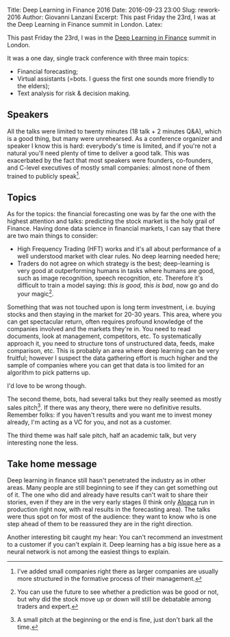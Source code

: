 Title: Deep Learning in Finance 2016 
Date: 2016-09-23 23:00 
Slug: rework-2016
Author: Giovanni Lanzani 
Excerpt: This past Friday the 23rd, I was at the Deep Learning in Finance summit in London.
Latex:


This past Friday the 23rd, I was in the [Deep Learning in Finance](https://www.re-work.co/events/deep-learning-finance-summit-london-2016/schedule) summit in London.

It was a one day, single track conference with three main topics:

+ Financial forecasting;
+ Virtual assistants (=bots. I guess the first one sounds more friendly to the elders);
+ Text analysis for risk & decision making.

## Speakers
All the talks were limited to twenty minutes (18 talk + 2 minutes Q&A), which is a good thing, but many were unrehearsed. As a conference organizer and speaker I know this is hard: everybody's time is limited, and if you're not a natural you'll need plenty of time to deliver a good talk. This was exacerbated by the fact that most speakers were founders, co-founders, and C-level executives of mostly small companies: almost none of them trained to publicly speak[^1]. 

## Topics
As for the topics: the financial forecasting one was by far the one with the highest attention and talks: predicting the stock market is the holy grail of Finance. Having done data science in financial markets, I can say that there are two main things to consider:

+ High Frequency Trading (HFT) works and it's all about performance of a well understood market with clear rules. No deep learning needed here;
+ Traders do not agree on which strategy is the best; deep-learning is very good at outperforming humans in tasks where humans are good, such as image recognition, speech recognition, etc. Therefore it's difficult to train a model saying: *this is good, this is bad*, now go and do your magic[^2].

Something that was not touched upon is long term investment, i.e. buying stocks and then staying in the market for 20-30 years. This area, where you can get spectacular return, often requires profound knowledge of the companies involved and the markets they're in. You need to read documents, look at management, competitors, etc. To systematically approach it, you need to structure tons of unstructured data, feeds, make comparison, etc. This is probably an area where deep learning can be very fruitful; however I suspect the data gathering effort is much higher and the sample of companies where you can get that data is too limited for an algorithm to pick patterns up.

I'd love to be wrong though.

The second theme, bots, had several talks but they really seemed as mostly sales pitch[^3]. If there was any theory, there were no definitive results. Remember folks: if you haven't results and you want me to invest money already, I'm acting as a VC for you, and not as a customer. 

The third theme was half sale pitch, half an academic talk, but very interesting none the less.

## Take home message
Deep learning in finance still hasn't penetrated the industry as in other areas. Many people are still beginning to see if they can get something out of it. The one who did and already have results can't wait to share their stories, even if they are in the very early stages (I think only [Alpaca](http://www.alpaca.ai/) run in production right now, with real results in the forecasting area). The talks were thus spot on for most of the audience: they want to know who is one step ahead of them to be reassured they are in the right direction.

Another interesting bit caught my hear: You can't recommend an investment to a customer if you can't explain it. Deep learning has a big issue here as a neural network is not among the easiest things to explain.

[^1]: I've added small companies right there as larger companies are usually more structured in the formative process of their management.
[^2]: You can use the future to see whether a prediction was be good or not, but why did the stock move up or down will still be debatable among traders and expert.
[^3]: A small pitch at the beginning or the end is fine, just don't bark all the time.
